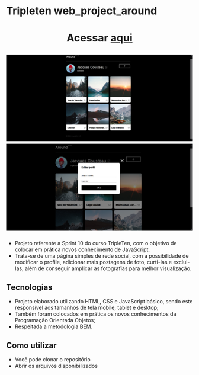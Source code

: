 # Tripleten web_project_around
<h1 align="center">
  <p>Acessar <a href="https://borges-camila.github.io/web_project_around/">aqui</a></p>
  <img src="./github/Page-1.png">
  <img src="./github/Page-2.png">
</h1>
 
- Projeto referente a Sprint 10 do curso TripleTen, com o objetivo de colocar em prática novos conhecimento de JavaScript.
- Trata-se de uma página simples de rede social, com a possibilidade de modificar o profile, adicionar mais postagens de foto, curti-las e exclui-las, além de conseguir amplicar as fotografias para melhor visualização. 

## Tecnologias

- Projeto elaborado utilizando HTML, CSS e JavaScript básico, sendo este responsível aos tamanhos de tela mobile, tablet e desktop; 
- Também foram colocados em prática os novos conhecimentos da Programação Orientada Objetos; 
- Respeitada a metodologia BEM. 

## Como utilizar

- Você pode clonar o repositório
- Abrir os arquivos disponibilizados
